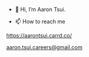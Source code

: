 - 👋 Hi, I’m Aaron Tsui.

- 📫 How to reach me

https://aarontsui.carrd.co/

aaron.tsui.careers@gmail.com

<!---
aaronhaoyangtsui/aaronhaoyangtsui is a ✨ special ✨ repository because its `README.md` (this file) appears on your GitHub profile.
You can click the Preview link to take a look at your changes.
--->
